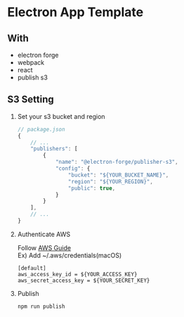# Electron App Template

## With

- electron forge
- webpack
- react
- publish s3

## S3 Setting

1. Set your s3 bucket and region

   ```javascript
   // package.json
   {
       // ...
       "publishers": [
           {
               "name": "@electron-forge/publisher-s3",
               "config": {
                   "bucket": "${YOUR_BUCKET_NAME}",
                   "region": "${YOUR_REGION}",
                   "public": true,
               }
           }
       ],
       // ...
   }
   ```

2. Authenticate AWS

   Follow [AWS Guide](https://docs.aws.amazon.com/sdk-for-javascript/v3/developer-guide/setting-credentials-node.html)  
   Ex) Add ~/.aws/credentials(macOS)

   ```
   [default]
   aws_access_key_id = ${YOUR_ACCESS_KEY}
   aws_secret_access_key = ${YOUR_SECRET_KEY}
   ```

3. Publish
   ```bash
   npm run publish
   ```
